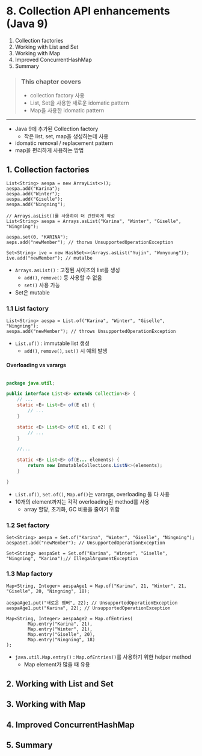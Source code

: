 # 8. Collection API enhancements (Java 9)

1. Collection factories
2. Working with List and Set
3. Working with Map
4. Improved ConcurrentHashMap
5. Summary

> ### This chapter covers
>
> - collection factory 사용
> - List, Set을 사용한 새로운 idomatic pattern
> - Map을 사용한 idomatic pattern

---

- Java 9에 추가된 Collection factory
    - 작은 list, set, map을 생성하는데 사용
- idomatic removal / replacement pattern
- map을 편리하게 사용하는 방법

## 1. Collection factories

````
List<String> aespa = new ArrayList<>();
aespa.add("Karina");
aespa.add("Winter");
aespa.add("Giselle");
aespa.add("Ningning");

// Arrays.asList()를 사용하여 더 간단하게 작성
List<String> aespa = Arrays.asList("Karina", "Winter", "Giselle", "Ningning");

aespa.set(0, "KARINA"); 
aeps.add("newMember"); // thorws UnsupportedOperationException

Set<String> ive = new HashSet<>(Arrays.asList("Yujin", "Wonyoung"));
ive.add("newMember"); // mutalbe
````

- `Arrays.asList()` : 고정된 사이즈의 list를 생성
    - `add()`, `remove()` 등 사용할 수 없음
    - `set()` 사용 가능
- Set은 mutable

### 1.1 List factory

````
List<String> aespa = List.of("Karina", "Winter", "Giselle", "Ningning");
aespa.add("newMember"); // throws UnsupportedOperationException
````

- `List.of()` : immutable list 생성
    - `add()`, `remove()`, `set()` 시 예외 발생

#### Overloading vs varargs

```java

package java.util;

public interface List<E> extends Collection<E> {
    // ...
    static <E> List<E> of(E e1) {
        // ...
    }

    static <E> List<E> of(E e1, E e2) {
        // ...
    }

    //...

    static <E> List<E> of(E... elements) {
        return new ImmutableCollections.ListN<>(elements);
    }

}

````

- `List.of()`, `Set.of()`, `Map.of()`는 varargs, overloading 둘 다 사용
- 10개의 element까지는 각각 overloading된 method를 사용
    - array 할당, 초기화, GC 비용을 줄이기 위함

### 1.2 Set factory

````
Set<String> aespa = Set.of("Karina", "Winter", "Giselle", "Ningning");
aespaSet.add("newMember"); // UnsupportedOperationException

Set<String> aespaSet = Set.of("Karina", "Winter", "Giselle", "Ningning", "Karina");// IllegalArgumentException
````

### 1.3 Map factory

````
Map<String, Integer> aespaAge1 = Map.of("Karina", 21, "Winter", 21, "Giselle", 20, "Ningning", 18);

aespaAge1.put("새로운 멤버", 22); // UnsupportedOperationException
aespaAge1.put("Karina", 22); // UnsupportedOperationException

Map<String, Integer> aespaAge2 = Map.ofEntries(
        Map.entry("Karina", 21),
        Map.entry("Winter", 21),
        Map.entry("Giselle", 20),
        Map.entry("Ningning", 18)
);
````

- `java.util.Map.entry()` : `Map.ofEntries()`를 사용하기 위한 helper method
    - Map element가 많을 때 유용

## 2. Working with List and Set

## 3. Working with Map

## 4. Improved ConcurrentHashMap

## 5. Summary